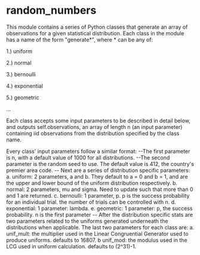 # random_numbers
This module contains a series of Python classes that generate an array of observations for a given statistical distribution.  Each class in the module has a name of the form "generate*", where * can be any of:

  1.) uniform
  
  2.) normal
  
  3.) bernoulli
  
  4.) exponential
  
  5.) geometric
  
  ...
  

Each class accepts some input parameters to be described in detail below, and outputs self.observations, an array of length n (an input parameter) containing iid observations from the distribution specified by the class name.

Every class' input parameters follow a similar format:
--The first parameter is n, with a default value of 1000 for all distributions.
--The second parameter is the random seed to use.  The default value is 412, the country's premier area code.
-- Next are a series of distribution specific parameters:
    a. uniform: 2 parameters, a and b.  They default to a = 0 and b = 1, and are the upper and lower bound of the uniform distribution respectively.
    b. normal: 2 parameters, mu and sigma.  Need to update such that more than 0 and 1 are returned.
    c. bernoulli: 1 parameter, p.  p is the success probability for an individual trial.  the number of trials can be controlled with n.
    d. exponential: 1 parameter: lambda.
    e. geometric: 1 parameter: p, the success probability.  n is the first parameter
-- After the distribution specific stats are two parameters related to the uniforms generated underneath the distributions when applicable.  The last two parameters for each class are:
  a. unif_mult: the multiplier used in the Linear Congruential Generator used to produce uniforms.  defaults to 16807.
  b unif_mod: the modulus used in the LCG used in uniform calculation.  defaults to (2^31)-1.
  
  
